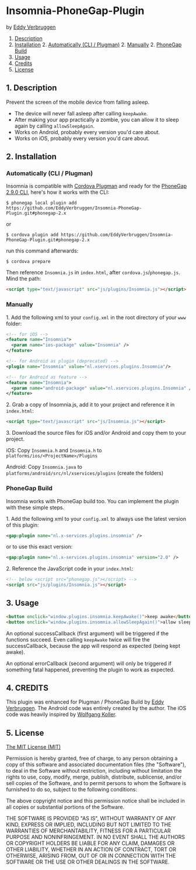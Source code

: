 # Insomnia-PhoneGap-Plugin

by [Eddy Verbruggen](http://www.x-services.nl)

1. [Description](https://github.com/EddyVerbruggen/Insomnia-PhoneGap-Plugin#1-description)
2. [Installation](https://github.com/EddyVerbruggen/Insomnia-PhoneGap-Plugin#2-installation)
	2. [Automatically (CLI / Plugman)](https://github.com/EddyVerbruggen/Insomnia-PhoneGap-Plugin#automatically-cli--plugman)
	2. [Manually](https://github.com/EddyVerbruggen/Insomnia-PhoneGap-Plugin#manually)
	2. [PhoneGap Build](https://github.com/EddyVerbruggen/Insomnia-PhoneGap-Plugin#phonegap-build)
3. [Usage](https://github.com/EddyVerbruggen/Insomnia-PhoneGap-Plugin#3-usage)
4. [Credits](https://github.com/EddyVerbruggen/Insomnia-PhoneGap-Plugin#4-credits)
5. [License](https://github.com/EddyVerbruggen/Insomnia-PhoneGap-Plugin#5-license)

## 1. Description

Prevent the screen of the mobile device from falling asleep.

* The device will never fall asleep after calling `keepAwake`.
* After making your app practically a zombie, you can allow it to sleep again by calling `allowSleepAgain`.
* Works on Android, probably every version you'd care about.
* Works on iOS, probably every version you'd care about.

## 2. Installation

### Automatically (CLI / Plugman)
Insomnia is compatible with [Cordova Plugman](https://github.com/apache/cordova-plugman) and ready for the [PhoneGap 2.9.0 CLI](http://docs.phonegap.com/en/2.9.0/guide_cli_index.md.html#The%20Command-line%20Interface_add_features), here's how it works with the CLI:

```
$ phonegap local plugin add https://github.com/EddyVerbruggen/Insomnia-PhoneGap-Plugin.git#phonegap-2.x
```
or
```
$ cordova plugin add https://github.com/EddyVerbruggen/Insomnia-PhoneGap-Plugin.git#phonegap-2.x
```
run this command afterwards:
```
$ cordova prepare
```
Then reference `Insomnia.js` in `index.html`, after `cordova.js`/`phonegap.js`. Mind the path:
```html
<script type="text/javascript" src="js/plugins/Insomnia.js"></script>
```

### Manually

1\. Add the following xml to your `config.xml` in the root directory of your `www` folder:
```xml
<!-- for iOS -->
<feature name="Insomnia">
  <param name="ios-package" value="Insomnia" />
</feature>
```
```xml
<!-- for Android as plugin (deprecated) -->
<plugin name="Insomnia" value="nl.xservices.plugins.Insomnia"/>
```

```xml
<!-- for Android as feature -->
<feature name="Insomnia">
  <param name="android-package" value="nl.xservices.plugins.Insomnia" />
</feature>
```

2\. Grab a copy of Insomnia.js, add it to your project and reference it in `index.html`:
```html
<script type="text/javascript" src="js/Insomnia.js"></script>
```

3\. Download the source files for iOS and/or Android and copy them to your project.

iOS: Copy `Insomnia.h` and `Insomnia.h` to `platforms/ios/<ProjectName>/Plugins`

Android: Copy `Insomnia.java` to `platforms/android/src/nl/xservices/plugins` (create the folders)

### PhoneGap Build

Insomnia works with PhoneGap build too. You can implement the plugin with these simple steps.

1\. Add the following xml to your `config.xml` to always use the latest version of this plugin:
```xml
<gap:plugin name="nl.x-services.plugins.insomnia" />
```
or to use this exact version:
```xml
<gap:plugin name="nl.x-services.plugins.insomnia" version="2.0" />
```

2\. Reference the JavaScript code in your `index.html`:
```html
<!-- below <script src="phonegap.js"></script> -->
<script src="js/plugins/Insomnia.js"></script>
```

## 3. Usage
```html
<button onclick="window.plugins.insomnia.keepAwake()">keep awake</button>
<button onclick="window.plugins.insomnia.allowSleepAgain()">allow sleep again</button>
```
An optional successCallback (first argument) will be triggered if the functions succeed. Even calling `keepAwake` twice will fire the successCallback, because the app will respond as expected (being kept awake).

An optional errorCallback (second argument) will only be triggered if something fatal happened, preventing the plugin to work as expected.

## 4. CREDITS ##

This plugin was enhanced for Plugman / PhoneGap Build by [Eddy Verbruggen](http://www.x-services.nl).
The Android code was entirely created by the author.
The iOS code was heavily inspired by [Wolfgang Koller](https://github.com/simplec-dev/powermanagement).

## 5. License

[The MIT License (MIT)](http://www.opensource.org/licenses/mit-license.html)

Permission is hereby granted, free of charge, to any person obtaining a copy
of this software and associated documentation files (the "Software"), to deal
in the Software without restriction, including without limitation the rights
to use, copy, modify, merge, publish, distribute, sublicense, and/or sell
copies of the Software, and to permit persons to whom the Software is
furnished to do so, subject to the following conditions:

The above copyright notice and this permission notice shall be included in
all copies or substantial portions of the Software.

THE SOFTWARE IS PROVIDED "AS IS", WITHOUT WARRANTY OF ANY KIND, EXPRESS OR
IMPLIED, INCLUDING BUT NOT LIMITED TO THE WARRANTIES OF MERCHANTABILITY,
FITNESS FOR A PARTICULAR PURPOSE AND NONINFRINGEMENT. IN NO EVENT SHALL THE
AUTHORS OR COPYRIGHT HOLDERS BE LIABLE FOR ANY CLAIM, DAMAGES OR OTHER
LIABILITY, WHETHER IN AN ACTION OF CONTRACT, TORT OR OTHERWISE, ARISING FROM,
OUT OF OR IN CONNECTION WITH THE SOFTWARE OR THE USE OR OTHER DEALINGS IN
THE SOFTWARE.